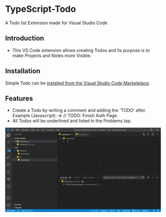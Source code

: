 # TypeScript-Todo
A Todo list Extension made for Visual Studio Code

## Introduction

- This VS Code extension allows creating Todos and its purpose is to make Projects and Notes more Visible.

## Installation

Simple Todo can be [installed from the Visual Studio Code Marketplace](https://marketplace.visualstudio.com/items?itemName=SolomonRosemite.lsp-todo).

## Features

- Create a Todo by writing a comment and adding the 'TODO' after. Example (Javascript): => // TODO: Finish Auth Page.
- All Todos will be underlined and listed in the Problems tap.

![](https://github.com/SolomonRosemite/TypeScript-Todo/blob/master/todo-list/assets/example.gif?raw=true)
